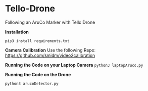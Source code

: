 # Tello-Drone
Following an AruCo Marker with Tello Drone

**Installation**

`pip3 install requirements.txt`

**Camera Calibration**
Use the following Repo: https://github.com/smidm/video2calibration

**Running the Code on your Laptop Camera**
`python3 laptopAruco.py`

**Running the Code on the Drone**

`python3 arucoDetector.py`

